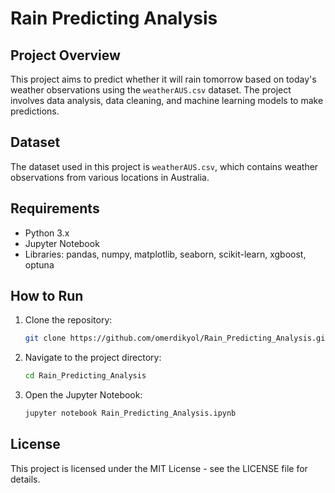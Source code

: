 # Rain Predicting Analysis

## Project Overview
This project aims to predict whether it will rain tomorrow based on today's weather observations using the `weatherAUS.csv` dataset. The project involves data analysis, data cleaning, and machine learning models to make predictions.

## Dataset
The dataset used in this project is `weatherAUS.csv`, which contains weather observations from various locations in Australia.

## Requirements
- Python 3.x
- Jupyter Notebook
- Libraries: pandas, numpy, matplotlib, seaborn, scikit-learn, xgboost, optuna

## How to Run
1. Clone the repository:
   ```bash
   git clone https://github.com/omerdikyol/Rain_Predicting_Analysis.git
   ```
2. Navigate to the project directory:
   ```bash
   cd Rain_Predicting_Analysis
   ```
3. Open the Jupyter Notebook:
   ```bash
   jupyter notebook Rain_Predicting_Analysis.ipynb
   ```
## License
This project is licensed under the MIT License - see the LICENSE file for details.


